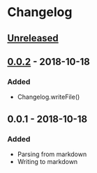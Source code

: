 # Changelog

## [Unreleased]

## [0.0.2] - 2018-10-18
### Added
- Changelog.writeFile()

## 0.0.1 - 2018-10-18
### Added
- Parsing from markdown
- Writing to markdown

[Unreleased]: https://github.com/f3ath/change/compare/0.0.2...HEAD
[0.0.2]: https://github.com/f3ath/change/compare/0.0.1...0.0.2